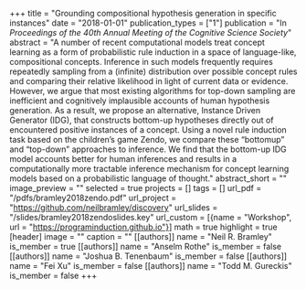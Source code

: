 +++
title = "Grounding compositional hypothesis generation in specific instances"
date = "2018-01-01"
publication_types = ["1"]
publication = "In _Proceedings of the 40th Annual Meeting of the Cognitive Science Society_"
abstract = "A number of recent computational models treat concept learning as a form of probabilistic rule induction in a space of language-like, compositional concepts. Inference in such models frequently requires repeatedly sampling from a (infinite) distribution over possible concept rules and comparing their relative likelihood in light of current data or evidence. However, we argue that most existing algorithms for top-down sampling are inefficient and cognitively implausible accounts of human hypothesis generation. As a result, we propose an alternative, Instance Driven Generator (IDG), that constructs bottom-up hypotheses directly out of encountered positive instances of a concept. Using a novel rule induction task based on the children’s game Zendo, we compare these “bottomup” and “top-down” approaches to inference. We find that the bottom-up IDG model accounts better for human inferences and results in a computationally more tractable inference mechanism for concept learning models based on a probabilistic language of thought."
abstract_short = ""
image_preview = ""
selected = true
projects = []
tags = []
url_pdf = "/pdfs/bramley2018zendo.pdf"
url_project = "https://github.com/neilbramley/discovery"
url_slides = "/slides/bramley2018zendoslides.key"
url_custom = [{name = "Workshop", url = "https://programinduction.github.io"}]
math = true
highlight = true
[header]
image = ""
caption = ""
[[authors]]
	name = "Neil R. Bramley"
	is_member = true
[[authors]]
	name = "Anselm Rothe"
	is_member = false
[[authors]]
	name = "Joshua B. Tenenbaum"
	is_member = false
[[authors]]
	name = "Fei Xu"
	is_member = false
[[authors]]
	name = "Todd M. Gureckis"
	is_member = false
+++
